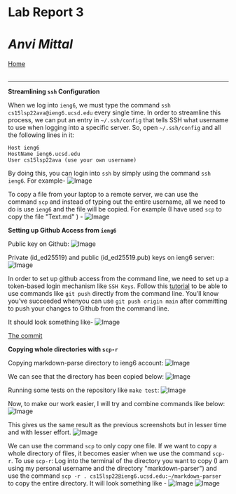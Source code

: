 # Lab Report 3
# *Anvi Mittal*

[Home](index.html)
<br />
<br />

***

**Streamlining `ssh` Configuration**

When we log into `ieng6`, we must type the command `ssh cs15lsp22ava@ieng6.ucsd.edu` every single time. In order to streamline this process, we can put an entry in `~/.ssh/config` that tells SSH what username to use when logging into a specific server. So, open `~/.ssh/config` and all the following lines in it:

```
Host ieng6
HostName ieng6.ucsd.edu
User cs15lsp22ava (use your own username)
```


By doing this, you can login into `ssh` by simply using the command `ssh ieng6`. For example-
![Image](ssh_ieng6.png)

To copy a file from your laptop to a remote server, we can use the command `scp` and instead of typing out the entire username, all we need to do is use `ieng6` and the file will be copied. 
For example (I have used `scp` to copy the file "Text.md" ) -
![Image](scp.png)

**Setting up Github Access from `ieng6`**

Public key on Github:
![Image](public.png)

Private (id_ed25519) and public (id_ed25519.pub) keys on ieng6 server:
![Image](private.png)

In order to set up github access from the command line, we need to set up a token-based login mechanism like `SSH Keys`. Follow this [tutorial](https://docs.github.com/en/authentication/connecting-to-github-with-ssh/adding-a-new-ssh-key-to-your-github-account)
to be able to use commands like `git push` directly from the command line. You’ll know you’ve succeeded whenyou can use `git push origin
main` after committing to push your changes to Github from the command line.

It should look something like-
![Image](github.png)

[The commit](https://github.com/AnviMittal/cse15l-lab-reports/commit/699c580f37b44dedf7fbc510587851047cee13e9)

**Copying whole directories with `scp-r`**

Copying markdown-parse directory to ieng6
account:
![Image](markdown.png)

We can see that the directory has been copied below:
![Image](proof.png)

Running some tests on the repository like `make test`:
![Image](runningtests.png)

Now, to make our work easier, I will try and combine commands like below:
![Image](one_line.png)

This gives us the same result as the previous screenshots but in lesser time and with lesser effort. 
![Image](abc.png)

We can use the command `scp` to only copy one file. If we want to copy a whole directory of files, it becomes easier when we use the command `scp-r`. To use `scp-r`: Log into the terminal of the directory you want to copy (I am using my personal username and the directory "markdown-parser") and use the command `scp -r . cs15lsp22@ieng6.ucsd.edu:~/markdown-parser` to copy the entire directory. It will look something like - 
![Image](mark1.png)
![Image](mark2.png)